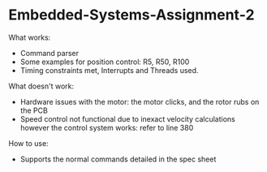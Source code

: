 # Embedded-Systems-Assignment-2

What works:

- Command parser
- Some examples for position control: R5, R50, R100
- Timing constraints met, Interrupts and Threads used.

What doesn't work:

- Hardware issues with the motor: the motor clicks, and the rotor rubs on the PCB
- Speed control not functional due to inexact velocity calculations however the control system works: refer to line 380

How to use:

- Supports the normal commands detailed in the spec sheet





